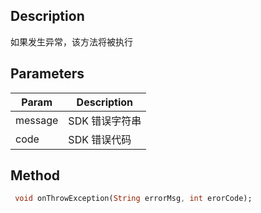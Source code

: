 ## Description

如果发生异常，该方法将被执行

## Parameters

| Param   | Description    |
| ------- | -------------- |
| message | SDK 错误字符串 |
| code    | SDK 错误代码   |

## Method

```dart
 void onThrowException(String errorMsg, int erorCode);
```
